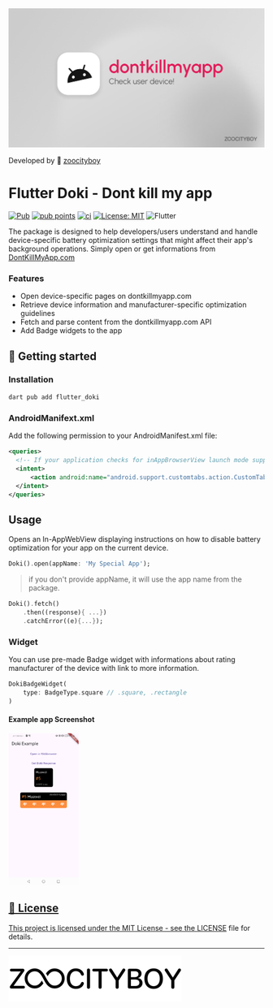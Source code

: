 
<picture id="github_header">
  <source media="(prefers-color-scheme: dark)" srcset="https://raw.githubusercontent.com/zoocityboy/flutter_doki/main/assets/doki_dark.png">
  <img alt="Doki Dont kill my app!" src="https://raw.githubusercontent.com/zoocityboy/flutter_doki/main/assets/doki.png">
</picture>
<br>

Developed by 🦏 [zoocityboy][zoocityboy_link]

# Flutter Doki - Dont kill my app

[![Pub](https://img.shields.io/pub/v/flutter_doki.svg?style=flat-square)](https://pub.dev/packages/flutter_doki)
[![pub points](https://img.shields.io/pub/points/flutter_doki?style=flat-square&color=2E8B57&label=pub%20points)](https://pub.dev/packages/flutter_doki/score)
[![ci](https://github.com/zoocityboy/flutter_doki/actions/workflows/ci.yaml/badge.svg?style=flat-square)](https://github.com/zoocityboy/flutter_doki/actions/workflows/ci.yaml)
[![License: MIT](https://img.shields.io/badge/license-MIT-purple.svg?style=flat-square)](https://opensource.org/licenses/MIT)
![Flutter](https://img.shields.io/badge/Flutter-02569B?styleflat-square&logo=flutter&logoColor=white)


The package is designed to help developers/users understand and handle device-specific
battery optimization settings that might affect their app's background operations.
Simply open or get informations from [DontKillMyApp.com](https://dontkillmyapp.com)

### Features
* Open device-specific pages on dontkillmyapp.com
* Retrieve device information and manufacturer-specific optimization guidelines
* Fetch and parse content from the dontkillmyapp.com API
* Add Badge widgets to the app

## 🚀  Getting started

### Installation

```bash
dart pub add flutter_doki
```

### AndroidManifext.xml
Add the following permission to your AndroidManifest.xml file:

```xml
<queries>
  <!-- If your application checks for inAppBrowserView launch mode support -->
  <intent>
      <action android:name="android.support.customtabs.action.CustomTabsService" />
  </intent>
</queries>
```


## Usage

Opens an In-AppWebView displaying instructions on how to disable battery optimization for your app on the current device.

```dart
Doki().open(appName: 'My Special App');
```
> if you don't provide appName, it will use the app name from the package.


```dart
Doki().fetch()
    .then((response){ ...})
    .catchError((e){...});
```

### Widget
You can use pre-made Badge widget with informations about rating manufacturer of the device with link to more information.

```dart
DokiBadgeWidget(
    type: BadgeType.square // .square, .rectangle
)
```
#### Example app Screenshot
<a href=""><img alt="Flutter developer Zoocityboy" src="https://raw.githubusercontent.com/zoocityboy/flutter_doki/main/assets/flutter_01.png" height="300">

## 📝 License

This project is licensed under the MIT License - see the [LICENSE](LICENSE) file for details.

-------------------
<picture id="github_zoocityboy">
  <source media="(prefers-color-scheme: dark)" srcset="https://raw.githubusercontent.com/zoocityboy/zoo_brand/main/styles/README/zoocityboy_light.png">
  <img alt="Flutter developer Zoocityboy" src="https://raw.githubusercontent.com/zoocityboy/zoo_brand/main/styles/README/zoocityboy_dark.png">
</picture>


[logo_black]:https://raw.githubusercontent.com/zoocityboy/zoo_brand/main/styles/README/zoocityboy_dark.png#gh-light-mode-only
[logo_white]: https://raw.githubusercontent.com/zoocityboy/zoo_brand/main/styles/README/zoocityboy_light.png#gh-dark-mode-only
[zoocityboy_link]: https://github.com/zoocityboy
[zoocityboy_link_dark]: https://github.com/zoocityboy#gh-dark-mode-only
[zoocityboy_link_light]: https://github.com/zoocityboy#gh-light-mode-only